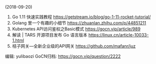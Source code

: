 (2018-09-20)

1. Go 1.11 快速实践教程  https://getstream.io/blog/go-1-11-rocket-tutorial/
2. Golang 里一个有趣的小细节 https://zhuanlan.zhihu.com/p/44851211
3. Kubernetes API访问鉴权之Basic模式 https://gocn.vip/article/989
4. 解读 | TARS 开源项目发布 Go 语言版本 https://linux.cn/article-10033-1.html
5. 桔子网关—全新企业级的API网关 https://github.com/mafanr/juz

编辑: yulibaozi
GoCN归档: https://gocn.vip/question/2222